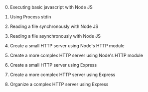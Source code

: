 0. Executing basic javascript with Node JS

1. Using Process stdin

2. Reading a file synchronously with Node JS

3. Reading a file asynchronously with Node JS

4. Create a small HTTP server using Node's HTTP module

5. Create a more complex HTTP server using Node's HTTP module

6. Create a small HTTP server using Express

7. Create a more complex HTTP server using Express

8. Organize a complex HTTP server using Express
